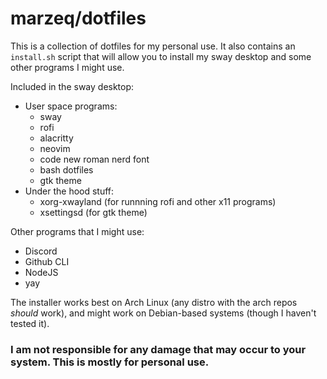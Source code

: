 # marzeq/dotfiles

This is a collection of dotfiles for my personal use. It also contains an `install.sh` script that will allow you to install my sway desktop and some other programs I might use.

Included in the sway desktop:

-   User space programs:
    -   sway
    -   rofi
    -   alacritty
    -   neovim
    -   code new roman nerd font
    -   bash dotfiles
    -   gtk theme
-   Under the hood stuff:
    -   xorg-xwayland (for runnning rofi and other x11 programs)
    -   xsettingsd (for gtk theme)

Other programs that I might use:

-   Discord
-   Github CLI
-   NodeJS
-   yay

The installer works best on Arch Linux (any distro with the arch repos _should_ work), and might work on Debian-based systems (though I haven't tested it).

### I am not responsible for any damage that may occur to your system. This is mostly for personal use.
